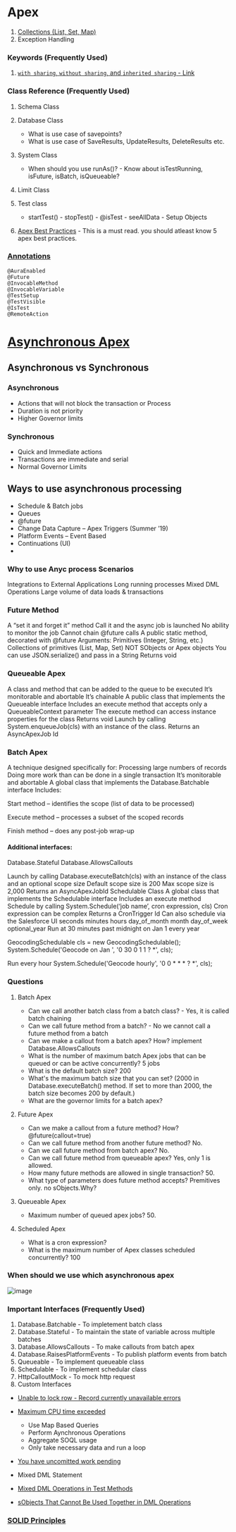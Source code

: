 # Apex 

1. [Collections (List, Set, Map)](https://developer.salesforce.com/blogs/2021/10/mastering-apex-collections)
1. Exception Handling

### Keywords (Frequently Used)

1. [`with sharing`, `without sharing`, and `inherited sharing` - Link](https://developer.salesforce.com/docs/atlas.en-us.apexcode.meta/apexcode/apex_classes_keywords_sharing.htm)

### Class Reference (Frequently Used)

1.  Schema Class

1.  Database Class

    - What is use case of savepoints?
    - What is use case of SaveResults, UpdateResults, DeleteResults etc.

1.  System Class

    - When should you use runAs()? - Know about isTestRunning, isFuture, isBatch, isQueueable?

1.  Limit Class

1.  Test class

    - startTest() - stopTest() - @isTest - seeAllData - Setup Objects

1.  [Apex Best Practices](https://developer.salesforce.com/blogs/developer-relations/2015/01/apex-best-practices-15-apex-commandments.html) - This is a must read. you should atleast know 5 apex best practices.

### [Annotations](https://developer.salesforce.com/docs/atlas.en-us.apexcode.meta/apexcode/apex_classes_annotation.htm)

    @AuraEnabled
    @Future
    @InvocableMethod
    @InvocableVariable
    @TestSetup
    @TestVisible
    @IsTest
    @RemoteAction

# [Asynchronous Apex](https://developer.salesforce.com/docs/atlas.en-us.apexcode.meta/apexcode/apex_async_overview.htm)

## Asynchronous vs Synchronous
### Asynchronous
   - Actions that will not block the transaction or Process
   - Duration is not priority
   - Higher Governor limits

### Synchronous
   - Quick and Immediate actions
   - Transactions are immediate and serial
   - Normal Governor Limits

## Ways to use asynchronous processing 
   - Schedule & Batch jobs
   - Queues
   - @future
   - Change Data Capture – Apex Triggers (Summer ’19)
   - Platform Events – Event Based
   - Continuations (UI)
   - 
### Why to use Anyc process Scenarios
Integrations to External Applications
Long running processes
Mixed DML Operations
Large volume of data loads & transactions


### Future Method
A “set it and forget it” method
Call it and the async job is launched
No ability to monitor the job
Cannot chain @future calls
A public static method, decorated with @future
Arguments: Primitives (Integer, String, etc.)
Collections of primitives (List, Map, Set)
NOT SObjects or Apex objects
You can use JSON.serialize() and pass in a String
Returns void


### Queueable Apex
A class and method that can be added to the queue to be executed
It’s monitorable and abortable
It’s chainable
A public class that implements the Queueable interface
Includes an execute method that accepts only a QueueableContext parameter
The execute method can access instance properties for the class
Returns void
Launch by calling System.enqueueJob(cls) with an instance of the class.
Returns an AsyncApexJob Id


### Batch Apex
A technique designed specifically for:
Processing large numbers of records
Doing more work than can be done in a single transaction
It’s monitorable and abortable
A global class that implements the Database.Batchable interface
Includes:

Start method – identifies the scope (list of data to be processed)

Execute method – processes a subset of the scoped records

Finish method – does any post-job wrap-up

#### Additional interfaces:
Database.Stateful
Database.AllowsCallouts

Launch by calling Database.executeBatch(cls) with an instance of the class and an optional scope size
Default scope size is 200
Max scope size is 2,000
Returns an AsyncApexJobId
Schedulable Class
A global class that implements the Schedulable interface
Includes an execute method
Schedule by calling
System.Schedule(‘job name’, cron expression, cls)
Cron expression can be complex
Returns a CronTrigger Id
Can also schedule via the Salesforce UI
seconds minutes hours   day_of_month   month   day_of_week   optional_year
Run at 30 minutes past midnight on Jan 1 every year

GeocodingSchedulable cls = new GeocodingSchedulable();
System.Schedule('Geocode on Jan ',  '0  30  0  1  1  ?  *', cls);

Run every hour
System.Schedule('Geocode hourly', '0 0  *  *  *  ?  *', cls);


### Questions
1. Batch Apex
   - Can we call another batch class from a batch class? - Yes, it is called batch chaining
   - Can we call future method from a batch? - No we cannot call a future method from a batch
   - Can we make a callout from a batch apex? How?
      implement Database.AllowsCallouts
   - What is the number of maximum batch Apex jobs that can be queued or can be active concurrently?
      5 jobs
   - What is the default batch size?
      200
   - What's the maximum batch size that you can set?
      (2000 in Database.executeBatch() method. If set to more than 2000, the batch size becomes 200 by default.)
   - What are the governor limits for a batch apex?

1.  Future Apex

    - Can we make a callout from a future method? How? @future(callout=true)
    - Can we call future method from another future method? No.
    - Can we call future method from batch apex? No.
    - Can we call future method from queueable apex? Yes, only 1 is allowed.
    - How many future methods are allowed in single transaction? 50.
    - What type of parameters does future method accepts? Premitives only. no sObjects.Why?

1.  Queueable Apex

    - Maximum number of queued apex jobs? 50.

1.  Scheduled Apex

    - What is a cron expression?
    - What is the maximum number of Apex classes scheduled concurrently? 100


### When should we use which asynchronous apex
![image](https://user-images.githubusercontent.com/34469349/152400033-a64f6099-4c49-48bf-92e0-b9b4cf57b732.png)


### Important Interfaces (Frequently Used)

1. Database.Batchable - To impletement batch class
2. Database.Stateful - To maintain the state of variable across multiple batches
3. Database.AllowsCallouts - To make callouts from batch apex
4. Database.RaisesPlatformEvents - To publish platform events from batch
5. Queueable - To implement queueable class
6. Schedulable - To implement schedular class 
7. HttpCalloutMock - To mock http request
8. Custom Interfaces

- [Unable to lock row - Record currently unavailable errors](https://help.salesforce.com/articleView?id=000338933&type=1&mode=1)

- [Maximum CPU time exceeded](https://help.salesforce.com/articleView?id=000339361&type=1&mode=1)

  - Use Map Based Queries
  - Perform Aynchronous Operations
  - Aggregate SOQL usage
  - Only take necessary data and run a loop

- [You have uncomitted work pending](https://help.salesforce.com/articleView?id=000328873&type=1&mode=1)
- Mixed DML Statement
- [Mixed DML Operations in Test Methods](https://developer.salesforce.com/docs/atlas.en-us.apexcode.meta/apexcode/apex_dml_non_mix_sobjects_test_methods.htm)
- [sObjects That Cannot Be Used Together in DML Operations](https://developer.salesforce.com/docs/atlas.en-us.apexcode.meta/apexcode/apex_dml_non_mix_sobjects.htm)

### [SOLID Principles](https://www.youtube.com/watch?v=yxf2spbpTSw)
